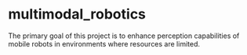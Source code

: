 # multimodal_robotics
The primary goal of this project is to enhance perception capabilities of mobile robots in environments where resources are limited.
